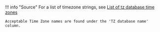 !!! info "Source"
    For a list of timezone strings, see [List of tz database time zones](https://en.wikipedia.org/wiki/List_of_tz_database_time_zones)
    
    Acceptable Time Zone names are found under the 'TZ database name' column.
    